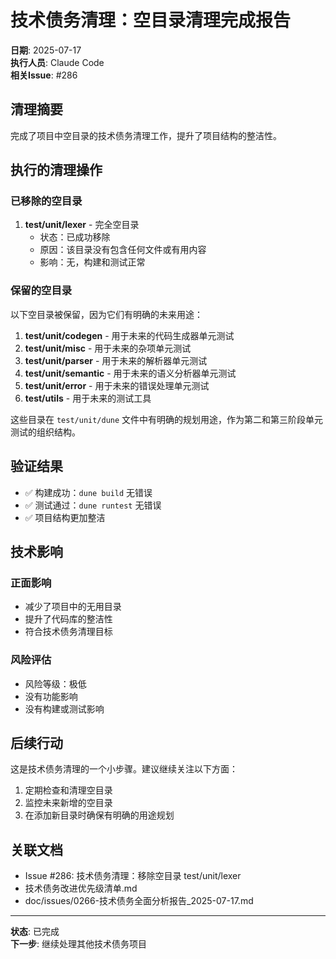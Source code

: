 # 技术债务清理：空目录清理完成报告

**日期**: 2025-07-17  
**执行人员**: Claude Code  
**相关Issue**: #286  

## 清理摘要

完成了项目中空目录的技术债务清理工作，提升了项目结构的整洁性。

## 执行的清理操作

### 已移除的空目录

1. **test/unit/lexer** - 完全空目录
   - 状态：已成功移除
   - 原因：该目录没有包含任何文件或有用内容
   - 影响：无，构建和测试正常

### 保留的空目录

以下空目录被保留，因为它们有明确的未来用途：

1. **test/unit/codegen** - 用于未来的代码生成器单元测试
2. **test/unit/misc** - 用于未来的杂项单元测试  
3. **test/unit/parser** - 用于未来的解析器单元测试
4. **test/unit/semantic** - 用于未来的语义分析器单元测试
5. **test/unit/error** - 用于未来的错误处理单元测试
6. **test/utils** - 用于未来的测试工具

这些目录在 `test/unit/dune` 文件中有明确的规划用途，作为第二和第三阶段单元测试的组织结构。

## 验证结果

- ✅ 构建成功：`dune build` 无错误
- ✅ 测试通过：`dune runtest` 无错误  
- ✅ 项目结构更加整洁

## 技术影响

### 正面影响
- 减少了项目中的无用目录
- 提升了代码库的整洁性
- 符合技术债务清理目标

### 风险评估
- 风险等级：极低
- 没有功能影响
- 没有构建或测试影响

## 后续行动

这是技术债务清理的一个小步骤。建议继续关注以下方面：

1. 定期检查和清理空目录
2. 监控未来新增的空目录
3. 在添加新目录时确保有明确的用途规划

## 关联文档

- Issue #286: 技术债务清理：移除空目录 test/unit/lexer
- 技术债务改进优先级清单.md
- doc/issues/0266-技术债务全面分析报告_2025-07-17.md

---

**状态**: 已完成  
**下一步**: 继续处理其他技术债务项目